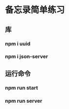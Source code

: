 # 备忘录简单练习

## 库

### npm i uuid
### npm i json-server


## 运行命令
### npm run start
### npm run server
